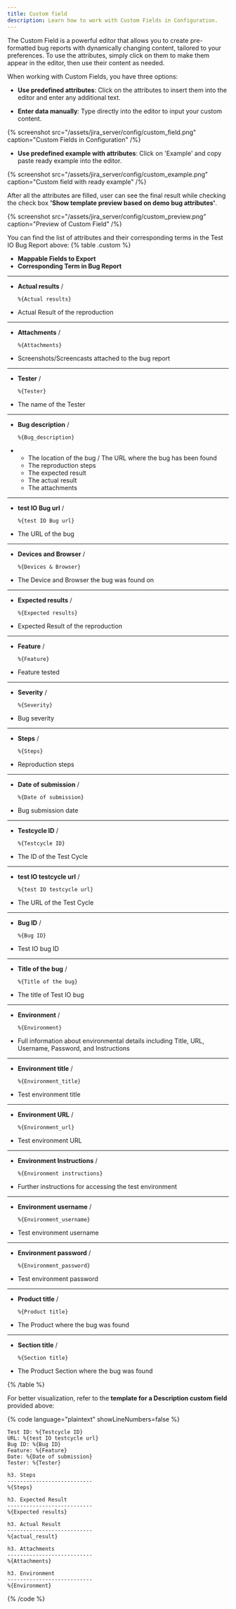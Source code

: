 ```yaml
---
title: Custom field
description: Learn how to work with Custom Fields in Configuration.
---
```


The Custom Field is a powerful editor that allows you to create pre-formatted bug reports with dynamically changing content, tailored to your preferences. To use the attributes, simply click on them to make them appear in the editor, then use their content as needed.

When working with Custom Fields, you have three options:

- **Use predefined attributes**: Click on the attributes to insert them into the editor and enter any additional text.

- **Enter data manually**: Type directly into the editor to input your custom content.

{% screenshot src="/assets/jira_server/config/custom_field.png" caption="Custom Fields in Configuration" /%}

- **Use predefined example with attributes**: Click on 'Example' and copy paste ready example into the editor.

{% screenshot src="/assets/jira_server/config/custom_example.png" caption="Custom field with ready example" /%}

After all the attributes are filled, user can see the final result while checking the check box **'Show template preview based on demo bug attributes'**.

{% screenshot src="/assets/jira_server/config/custom_preview.png" caption="Preview of Custom Field" /%}

You can find the list of attributes and their corresponding terms in the Test IO Bug Report above:
{% table .custom %}

- **Mappable Fields to Export**
- **Corresponding Term in Bug Report**

---

- **Actual results** /
  ```custom_field
  %{Actual results}
  ```
- Actual Result of the reproduction

---

- **Attachments** /
  ```custom_field
  %{Attachments}
  ```
- Screenshots/Screencasts attached to the bug report

---

- **Tester** /
  ```custom_field
  %{Tester}
  ```
- The name of the Tester

---

- **Bug description** /
  ```custom_field
  %{Bug_description}
  ```
- - The location of the bug / The URL where the bug has been found
  - The reproduction steps
  - The expected result
  - The actual result
  - The attachments

---

- **test IO Bug url** /
  ```custom_field
  %{test IO Bug url}
  ```
- The URL of the bug

---

- **Devices and Browser** /
  ```custom_field
  %{Devices & Browser}
  ```
- The Device and Browser the bug was found on

---

- **Expected results** /
  ```custom_field
  %{Expected results}
  ```
- Expected Result of the reproduction

---

- **Feature** /
  ```custom_field
  %{Feature}
  ```
- Feature tested

---

- **Severity** /
  ```custom_field
  %{Severity}
  ```
- Bug severity

---

- **Steps** /
  ```custom_field
  %{Steps}
  ```
- Reproduction steps

---

- **Date of submission** /
  ```custom_field
  %{Date of submission}
  ```
- Bug submission date

---

- **Testcycle ID** /
  ```custom_field
  %{Testcycle ID}
  ```
- The ID of the Test Cycle

---

- **test IO testcycle url** /
  ```custom_field
  %{test IO testcycle url}
  ```
- The URL of the Test Cycle

---

- **Bug ID** /
  ```custom_field
  %{Bug ID}
  ```
- Test IO bug ID

---

- **Title of the bug** /
  ```custom_field
  %{Title of the bug}
  ```
- The title of Test IO bug

---

- **Environment** /
  ```custom_field
  %{Environment}
  ```
- Full information about environmental details including Title, URL, Username, Password, and Instructions

---

- **Environment title** /
  ```custom_field
  %{Environment_title}
  ```
- Test environment title

---

- **Environment URL** /
  ```custom_field
  %{Environment_url}
  ```
- Test environment URL

---

- **Environment Instructions** /
  ```custom_field
  %{Environment instructions}
  ```
- Further instructions for accessing the test environment

---

- **Environment username** /
  ```custom_field
  %{Environment_username}
  ```
- Test environment username

---

- **Environment password** /
  ```custom_field
  %{Environment_password}
  ```
- Test environment password

---

- **Product title** /
  ```custom_field
  %{Product title}
  ```
- The Product where the bug was found

---

- **Section title** /
  ```custom_field
  %{Section title}
  ```
- The Product Section where the bug was found

{% /table %}

For better visualization, refer to the **template for a Description custom field** provided above:

{% code language="plaintext" showLineNumbers=false %}

```
Test ID: %{Testcycle ID}
URL: %{test IO testcycle url}
Bug ID: %{Bug ID}
Feature: %{Feature}
Date: %{Date of submission}
Tester: %{Tester}

h3. Steps
---------------------------
%{Steps}

h3. Expected Result
---------------------------
%{Expected results}

h3. Actual Result
---------------------------
%{actual_result}

h3. Attachments
---------------------------
%{Attachments}

h3. Environment
---------------------------
%{Environment}
```

{% /code %}
